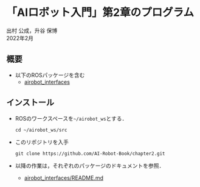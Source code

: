 # 「AIロボット入門」第2章のプログラム

出村 公成，升谷 保博  
2022年2月  

## 概要

- 以下のROSパッケージを含む
  - [airobot_interfaces](airobot_interfaces)

## インストール

- ROSのワークスペースを`~/airobot_ws`とする．
  ```
  cd ~/airobot_ws/src
  ```

- このリポジトリを入手
  ```
  git clone https://github.com/AI-Robot-Book/chapter2.git
  ```

- 以降の作業は，それぞれのパッケージのドキュメントを参照．
  - [airobot_interfaces/README.md](airobot_interfaces/README.md)
